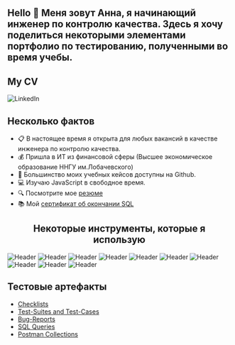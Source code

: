 
## Hello 👋 Меня зовут Анна, я начинающий инженер по контролю качества. Здесь я хочу поделиться некоторыми элементами портфолио по тестированию, полученными во время учебы.

<h2>My CV</h2>
<img scr="" alt="LinkedIn"/>
</a>

<h2>Несколько фактов</h2>
<ul>
  <li>📋 В настоящее время я открыта для любых вакансий в качестве инженера по контролю качества.</li>
  <li>💰 Пришла в ИТ из финансовой сферы (Высшее экономическое образование ННГУ им.Лобачевского) </li>
  <li>📔 Большинство моих учебных кейсов доступны на Github.</li>
  <li>💻 Изучаю JavaScript в свободное время.</li>
  <li>🔍 Посмотрите мое <a href= "https://stepik.org/cert/1593065">резюме</a></li>
  <li>📚 Мой <a href= "https://stepik.org/cert/1593065">сертификат об окончании SQL</a></li>
</ul>

<h2 align="center"> Некоторые инструменты, которые я использую </h2> 

![Header](https://img.shields.io/badge/Jira-090909?style=for-the-badge&logo=jira&logoColor=136be1)
![Header](https://img.shields.io/badge/Postman-090909?style=for-the-badge&logo=postman&logoColor=f76935)
![Header](https://img.shields.io/badge/Github-090909?style=for-the-badge&logo=github&logoColor=8cc4d7)
![Header](https://img.shields.io/badge/Figma-090909?style=for-the-badge&logo=figma&logoColor=7d5fa6)
![Header](https://img.shields.io/badge/MySQL-090909?style=for-the-badge&logo=mysql&logoColor=00618a)
![Header](https://img.shields.io/badge/TestRail-090909?style=for-the-badge&logo=&logoColor=71b556)
![Header](https://img.shields.io/badge/HTML-090909?style=for-the-badge&logo=html5&logoColor=#E34F26)
![Header](https://img.shields.io/badge/CSS3-090909?style=for-the-badge&logo=CSS3&logoColor=#1572B6)
![Header](https://img.shields.io/badge/visual%20studio%20code-090909?style=for-the-badge&logo=visual%20studio%20code&logoColor=#007ACC)
![Header](https://img.shields.io/badge/AdobeIllustrator-090909?style=for-the-badge&logo=AdobeIllustrator&logoColor=#31A8FF)
<h2>Тестовые артефакты</h2>

- [Checklists](https://github.com/artichokeee/checklist)
- [Test-Suites and Test-Cases](https://github.com/artichokeee/test-cases)
- [Bug-Reports](https://github.com/artichokeee/bug-reports)
- [SQL Queries](https://github.com/artichokeee/SQL)
- [Postman Collections](https://github.com/artichokeee/postman)


